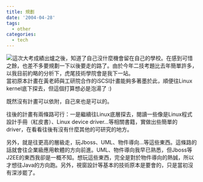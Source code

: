 ```yaml
---
title: 規劃
date: '2004-04-28'
tags:
  - other
categories:
  - tech
---
```

[![](http://wshlab2.ee.kuas.edu.tw/~yurenju/albums/other/med_img_0071.thumb.jpg)](http://wshlab2.ee.kuas.edu.tw/~yurenju/gallery/view_photo.php?set_albumName=other&id=med_img_0071)這次大考成績出爐之後，知道了自己沒什麼機會留在自己的學校。在感到可惜之餘，也差不多要規劃一下以後要走的路了。由於今年二技考題比去年簡單許多，以我目前約略的分析下，虎尾技術學院會是我下一站。  
當初原本計畫在黃老師與工研院合作的iSCSI計畫能夠多著墨於此，順便往Linux kernel底下探去，但這個打算想必是泡湯了 :)  
  
既然沒有計畫可以依附，自己來也是可以的。  
  
往後的計畫有兩條路可行：一是繼續往Linux底層探去，閱讀一些像是Linux程式設計手冊（紅皮書）、Linux device driver...等相關書籍，實做出些簡單的driver，在看看往後有沒有什麼其他的可研究的地方。  
  
另外，就是往更高的層級走，玩Jboss、UML、物件導向...等這些東西。這條路的話就會往企業級應用軟體的方向前進。UML、物件導向我早已熟悉，但Jboss等J2EE的東西我卻是一概不知。想玩這些東西，完全是對於物件導向的熱誠，所以才想往Java的方向跑。另外，視窗設計等基本的技術原本是要會的，只是當初沒有深涉罷了。